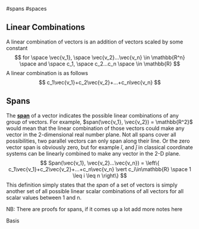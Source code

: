 #spans #spaces

## Linear Combinations

A linear combination of vectors is an addition of vectors scaled by some constant
$$
for \space \vec{v_1}, \space \vec{v_2}...\vec{v_n} \in \mathbb{R^n}
\space and \space c_1, \space c_2...c_n \space \in \mathbb{R}
$$
A linear combination is as follows
$$
c_1\vec{v_1}+c_2\vec{v_2}+...+c_n\vec{v_n}
$$

## Spans 

The <b><u>span</u></b> of a vector indicates the possible linear combinations of any group of vectors. For example, $span(\vec{v_1}, \vec{v_2}) = \mathbb{R^2}$ would mean that the linear combination of those vectors could make any vector in the 2-dimensional real number plane. Not all spans cover all possibilities, two parallel vectors can only span along their line. Or the zero vector span is obviously zero, but for example $\hat{i}$, and $\hat{j}$ in classical coordinate systems can be linearly combined to make any vector in the 2-D plane. 
$$
Span(\vec{v_1}, \vec{v_2}...\vec{v_n}) = \left\{ c_1\vec{v_1}+c_2\vec{v_2}+...+c_n\vec{v_n} \vert c_i\in\mathbb{R} \space 1 \leq i \leq n \right\} 
$$
This definition simply states that the *span* of a set of vectors is simply another set of all possible linear scalar combinations of all vectors for all scalar values between 1 and n. 

NB: There are proofs for spans, if it comes up a lot add more notes here



Basis